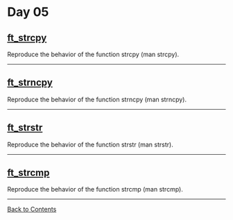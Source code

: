 # Day 05

## [ft_strcpy](./ft_strcpy.c)

Reproduce the behavior of the function strcpy (man strcpy).

---

## [ft_strncpy](./ft_strncpy.c)

Reproduce the behavior of the function strncpy (man strncpy).

---

## [ft_strstr](./ft_strstr.c)

Reproduce the behavior of the function strstr (man strstr).

---

## [ft_strcmp](./ft_strcmp.c)

Reproduce the behavior of the function strcmp (man strcmp).

---

[Back to Contents](../README.md#Day-05)
